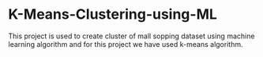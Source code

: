 # K-Means-Clustering-using-ML
This project is used to create cluster of mall sopping dataset using machine learning algorithm and for this project we have used k-means algorithm.
